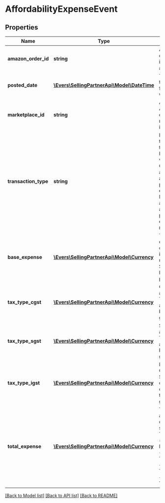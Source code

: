 # AffordabilityExpenseEvent

## Properties
Name | Type | Description | Notes
------------ | ------------- | ------------- | -------------
**amazon_order_id** | **string** | An Amazon-defined identifier for an order. | [optional] 
**posted_date** | [**\Evers\SellingPartnerApi\Model\\DateTime**](\DateTime.md) | The date and time when the financial event was created. | [optional] 
**marketplace_id** | **string** | An encrypted, Amazon-defined marketplace identifier. | [optional] 
**transaction_type** | **string** | Indicates the type of transaction.   Possible values:  * Charge - For an affordability promotion expense.  * Refund - For an affordability promotion expense reversal. | [optional] 
**base_expense** | [**\Evers\SellingPartnerApi\Model\Currency**](Currency.md) | The amount charged for clicks incurred under the Sponsored Products program. | [optional] 
**tax_type_cgst** | [**\Evers\SellingPartnerApi\Model\Currency**](Currency.md) | Central Goods and Service Tax, charged and collected by the central government. | 
**tax_type_sgst** | [**\Evers\SellingPartnerApi\Model\Currency**](Currency.md) | State Goods and Service Tax, charged and collected by the state government. | 
**tax_type_igst** | [**\Evers\SellingPartnerApi\Model\Currency**](Currency.md) | Integrated Goods and Service Tax, charged and collected by the central government. | 
**total_expense** | [**\Evers\SellingPartnerApi\Model\Currency**](Currency.md) | The total amount charged to the seller. TotalExpense &#x3D; BaseExpense + TaxTypeIGST + TaxTypeCGST + TaxTypeSGST. | [optional] 

[[Back to Model list]](../README.md#documentation-for-models) [[Back to API list]](../README.md#documentation-for-api-endpoints) [[Back to README]](../README.md)


